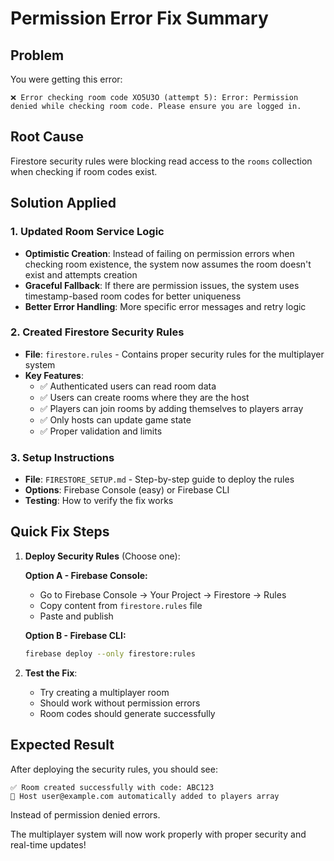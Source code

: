 # Permission Error Fix Summary

## Problem
You were getting this error:
```
❌ Error checking room code XO5U3O (attempt 5): Error: Permission denied while checking room code. Please ensure you are logged in.
```

## Root Cause
Firestore security rules were blocking read access to the `rooms` collection when checking if room codes exist.

## Solution Applied

### 1. Updated Room Service Logic
- **Optimistic Creation**: Instead of failing on permission errors when checking room existence, the system now assumes the room doesn't exist and attempts creation
- **Graceful Fallback**: If there are permission issues, the system uses timestamp-based room codes for better uniqueness
- **Better Error Handling**: More specific error messages and retry logic

### 2. Created Firestore Security Rules
- **File**: `firestore.rules` - Contains proper security rules for the multiplayer system
- **Key Features**:
  - ✅ Authenticated users can read room data
  - ✅ Users can create rooms where they are the host  
  - ✅ Players can join rooms by adding themselves to players array
  - ✅ Only hosts can update game state
  - ✅ Proper validation and limits

### 3. Setup Instructions
- **File**: `FIRESTORE_SETUP.md` - Step-by-step guide to deploy the rules
- **Options**: Firebase Console (easy) or Firebase CLI
- **Testing**: How to verify the fix works

## Quick Fix Steps

1. **Deploy Security Rules** (Choose one):
   
   **Option A - Firebase Console:**
   - Go to Firebase Console → Your Project → Firestore → Rules
   - Copy content from `firestore.rules` file
   - Paste and publish
   
   **Option B - Firebase CLI:**
   ```bash
   firebase deploy --only firestore:rules
   ```

2. **Test the Fix**:
   - Try creating a multiplayer room
   - Should work without permission errors
   - Room codes should generate successfully

## Expected Result
After deploying the security rules, you should see:
```
✅ Room created successfully with code: ABC123
🎯 Host user@example.com automatically added to players array  
```

Instead of permission denied errors.

The multiplayer system will now work properly with proper security and real-time updates!
